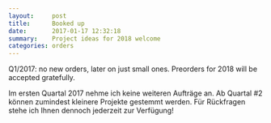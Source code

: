 ```yaml
---
layout:     post
title:      Booked up
date:       2017-01-17 12:32:18
summary:    Project ideas for 2018 welcome
categories: orders
---
```


Q1/2017: no new orders, later on just small ones. Preorders for 2018 will be accepted gratefully.

Im ersten Quartal 2017 nehme ich keine weiteren Aufträge an. Ab Quartal #2 können zumindest kleinere Projekte gestemmt werden. Für Rückfragen stehe ich Ihnen dennoch jederzeit zur Verfügung!

